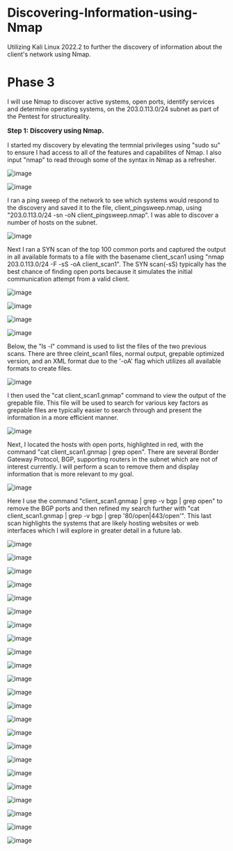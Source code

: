 # Discovering-Information-using-Nmap
Utilizing Kali Linux 2022.2 to further the discovery of information about the client's network using Nmap.
<h1>Phase 3</h1>
I will use Nmap to discover active systems, open ports, identify services and determine operating systems, on the 203.0.113.0/24 subnet as part of the Pentest for structureality.

**<p style="font-size: 15px;">Step 1: Discovery using Nmap.</p>**

I started my discovery by elevating the termnial privileges using "sudo su" to ensure I had access to all of the features and capabilites of Nmap. I also input "nmap" to read through some of the syntax in Nmap as a refresher. 

![image](https://github.com/kvweldon/Discovering-Information-using-Nmap/assets/141193154/29850569-934e-49ab-9159-2ecff52c738a)

![image](https://github.com/kvweldon/Discovering-Information-using-Nmap/assets/141193154/d80dd45e-fd40-453b-bf91-c96e079d546f)

I ran a ping sweep of the network to see which systems would respond to the discovery and saved it to the file, client_pingsweep.nmap, using "203.0.113.0/24 -sn -oN client_pingsweep.nmap". I was able to discover a number of hosts on the subnet.

![image](https://github.com/kvweldon/Discovering-Information-using-Nmap/assets/141193154/e8c5a43a-3556-4bf8-b79a-7f7a984a94fb)

Next I ran a SYN scan of the top 100 common ports and captured the output in all available formats to a file with the basename client_scan1 using "nmap 203.0.113.0/24 -F -sS -oA client_scan1". The SYN scan(-sS) typically has the best chance of finding open ports because it simulates the initial communication attempt from a valid client.   

![image](https://github.com/kvweldon/Discovering-Information-using-Nmap/assets/141193154/57ab8a64-e479-4aec-b8c3-cf5ecd0d451f)

![image](https://github.com/kvweldon/Discovering-Information-using-Nmap/assets/141193154/b71b4485-44b2-4242-a6a0-c5b531dd9657)

![image](https://github.com/kvweldon/Discovering-Information-using-Nmap/assets/141193154/2281ed56-e57d-4181-83a8-a469e7340919)

![image](https://github.com/kvweldon/Discovering-Information-using-Nmap/assets/141193154/9d161aa9-441a-4b78-80d5-b044329c2204)

Below, the "ls -l" command is used to list the files of the two previous scans. There are three cleint_scan1 files, normal output, grepable optimized version, and an XML format due to the '-oA' flag which utilizes all available formats to create files.

![image](https://github.com/kvweldon/Discovering-Information-using-Nmap/assets/141193154/6d213558-b371-4116-80fb-4f59e09500b2)

I then used the "cat client_scan1.gnmap" command to view the output of the grepable file. This file will be used to search for various key factors as grepable files are typically easier to search through and present the information in a more efficient manner.

![image](https://github.com/kvweldon/Discovering-Information-using-Nmap/assets/141193154/e1b0bcaf-df3f-4967-a4ad-22310d64c9b1)

Next, I located the hosts with open ports, highlighted in red, with the command "cat client_scan1.gnmap | grep open". There are several Border Gateway Protocol, BGP, supporting routers in the subnet which are not of interest currently. I will perform a scan to remove them and display information that is more relevant to my goal.

![image](https://github.com/kvweldon/Discovering-Information-using-Nmap/assets/141193154/942573fc-af9d-4a52-be06-5da5b0ef7a0b)

Here I use the command "client_scan1.gnmap | grep -v bgp | grep open" to remove the BGP ports and then refined my search further with "cat client_scan1.gnmap | grep -v bgp | grep '80/open\|443/open'". This last scan highlights the systems that are likely hosting websites or web interfaces which I will explore in greater detail in a future lab.

![image](https://github.com/kvweldon/Discovering-Information-using-Nmap/assets/141193154/78773c05-d2df-477a-9c39-321eb620d776)

![image](https://github.com/kvweldon/Discovering-Information-using-Nmap/assets/141193154/8a41f102-f3b7-4680-9070-32df37d2938f)

![image](https://github.com/kvweldon/Discovering-Information-using-Nmap/assets/141193154/e18500cc-36aa-4954-ba70-ccee72a0066b)

![image](https://github.com/kvweldon/Discovering-Information-using-Nmap/assets/141193154/5ecf4e3c-7de8-491c-a284-22a7ad8b55cc)

![image](https://github.com/kvweldon/Discovering-Information-using-Nmap/assets/141193154/fafb8787-0272-4b45-9d00-a4e01231e16e)

![image](https://github.com/kvweldon/Discovering-Information-using-Nmap/assets/141193154/eca9e7f6-3c86-430f-9c35-197a7ef3789e)

![image](https://github.com/kvweldon/Discovering-Information-using-Nmap/assets/141193154/2878dc91-c5c0-4856-af87-4475342ed21c)

![image](https://github.com/kvweldon/Discovering-Information-using-Nmap/assets/141193154/b8f071a5-1089-4061-a4e3-f080371a8ca1)

![image](https://github.com/kvweldon/Discovering-Information-using-Nmap/assets/141193154/304e0dbf-8e15-4f80-8155-3cbe9d666a5f)

![image](https://github.com/kvweldon/Discovering-Information-using-Nmap/assets/141193154/42dc43c1-0121-42a9-bdc1-7238eb4c4494)

![image](https://github.com/kvweldon/Discovering-Information-using-Nmap/assets/141193154/011a6efe-3fda-4703-afcc-1524191c770b)

![image](https://github.com/kvweldon/Discovering-Information-using-Nmap/assets/141193154/b5909d2f-208b-49c5-b3b5-87ce48649212)

![image](https://github.com/kvweldon/Discovering-Information-using-Nmap/assets/141193154/593a5ac5-86e5-4ac0-91a5-d38323408957)

![image](https://github.com/kvweldon/Discovering-Information-using-Nmap/assets/141193154/1fcc54b7-e21c-48d1-820f-2e2873b87fc9)

![image](https://github.com/kvweldon/Discovering-Information-using-Nmap/assets/141193154/0d85d394-44c0-4f4f-915b-31aa53088a96)

![image](https://github.com/kvweldon/Discovering-Information-using-Nmap/assets/141193154/84ec8c3d-6005-486c-b233-2603a4c864f3)

![image](https://github.com/kvweldon/Discovering-Information-using-Nmap/assets/141193154/4f6c3330-9299-4eb4-9c40-868bc0f0f17a)

![image](https://github.com/kvweldon/Discovering-Information-using-Nmap/assets/141193154/8caa739a-e494-4e10-bb82-6b7457b8d0be)

![image](https://github.com/kvweldon/Discovering-Information-using-Nmap/assets/141193154/f0a0520a-8c87-4b5a-951f-1dc2c45e22bd)

![image](https://github.com/kvweldon/Discovering-Information-using-Nmap/assets/141193154/2250209c-5a92-4c9d-9b44-0344f3e35d54)

![image](https://github.com/kvweldon/Discovering-Information-using-Nmap/assets/141193154/cb7a9b4a-cab2-426a-8724-8432ebdfdd5f)

![image](https://github.com/kvweldon/Discovering-Information-using-Nmap/assets/141193154/6ccbd6bf-c9b4-419b-90bd-fb17603654aa)

![image](https://github.com/kvweldon/Discovering-Information-using-Nmap/assets/141193154/403e2330-b263-4cd4-8a17-dbd78aa0e455)






